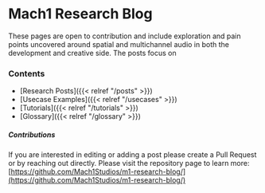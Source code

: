# Mach1 Research Blog

These pages are open to contribution and include exploration and pain points uncovered around spatial and multichannel audio in both the development and creative side. The posts focus on 

### Contents
- [Research Posts]({{< relref "/posts" >}})
- [Usecase Examples]({{< relref "/usecases" >}})
- [Tutorials]({{< relref "/tutorials" >}})
- [Glossary]({{< relref "/glossary" >}})

##### Contributions

If you are interested in editing or adding a post please create a Pull Request or by reaching out directly. 
Please visit the repository page to learn more: [https://github.com/Mach1Studios/m1-research-blog/](https://github.com/Mach1Studios/m1-research-blog/)